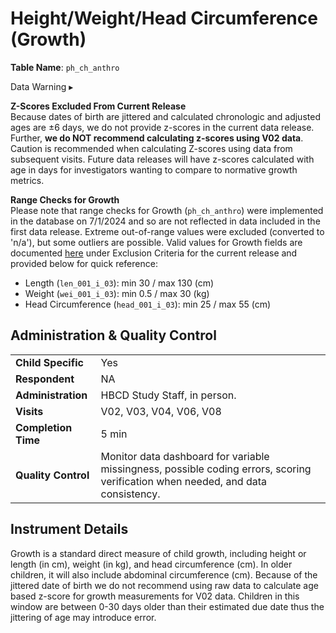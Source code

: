 # Height/Weight/Head Circumference (Growth)
               
**Table Name**: `ph_ch_anthro`       

<div id="warning" class="warning-banner" onclick="toggleCollapse(this)">
    <span class="emoji"><i class="fas fa-exclamation-triangle"></i></span>
  <span class="text-with-link">
  <span class="text">Data Warning</i></span>
  <a class="anchor-link" href="#warning" title="Copy link">
  <i class="fa-solid fa-link"></i>
  </a>
  </span>
  <span class="arrow">▸</span>
</div>
<div class="warning-collapsible-content">
<p><b>Z-Scores Excluded From Current Release</b><br>
Because dates of birth are jittered and calculated chronologic and adjusted ages are ±6 days, we do not provide z-scores in the current data release. Further, <strong>we do NOT recommend calculating z-scores using V02 data</strong>. Caution is recommended when calculating Z-scores using data from subsequent visits. Future data releases will have z-scores calculated with age in days for investigators wanting to compare to normative growth metrics.</p>
<p><b>Range Checks for Growth</b><br>
Please note that range checks for Growth (<code>ph_ch_anthro</code>) were implemented in the database on 7/1/2024 and so are not reflected in data included in the first data release. Extreme out-of-range values were excluded (converted to 'n/a'), but some outliers are possible. Valid values for Growth fields are documented <a href="../../../changelog/versions/R1/#filtered-field-values">here</a> under Exclusion Criteria for the current release and provided below for quick reference:</p>
<ul>
  <li>Length (<code>len_001_i_03</code>): min 30 / max 130 (cm) </li>
  <li>Weight (<code>wei_001_i_03</code>): min 0.5 / max 30  (kg)</li>
  <li>Head Circumference (<code>head_001_i_03</code>): min 25 / max 55 (cm)</li>
</ul>
</p>
</div>

## Administration & Quality Control

<table class="table-no-vertical-lines" style="width: 100%; border-collapse: collapse; table-layout: fixed;">
<tbody>
<tr><td><b>Child Specific</b></td>
<td>Yes</td></tr>
<tr><td><b>Respondent</b></td>
<td>NA</td></tr>
<tr><td><b>Administration</b></td>
<td style="word-wrap: break-word; white-space: normal;">HBCD Study Staff, in person.</td></tr>
<tr><td><b>Visits</b></td>
<td>V02, V03, V04, V06, V08</td></tr>
<tr><td><b>Completion Time</b></td>
<td>5 min</td></tr>
<tr><td><b>Quality Control</b></td>
<td style="word-wrap: break-word; white-space: normal;">Monitor data dashboard for variable missingness, possible coding errors, scoring verification when needed, and data consistency.</td></tr>
</tbody>
</table>

## Instrument Details

Growth is a standard direct measure of child growth, including height or length (in cm), weight (in kg), and head circumference (cm). In older children, it will also include abdominal circumference (cm). Because of the jittered date of birth we do not recommend using raw data to calculate age based z-score for growth measurements for V02 data. Children in this window are between 0-30 days older than their estimated due date thus the jittering of age may introduce error. 



